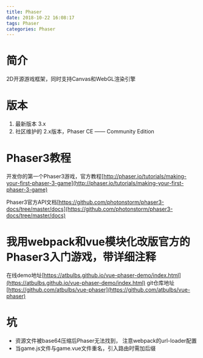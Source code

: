 ```yaml
---
title: Phaser
date: 2018-10-22 16:08:17
tags: Phaser
categories: Phaser
---
```


# 简介
2D开源游戏框架，同时支持Canvas和WebGL渲染引擎

# 版本
1. 最新版本 3.x
2. 社区维护的 2.x版本，Phaser CE —— Community Edition

# Phaser3教程
开发你的第一个Phaser3游戏，官方教程[http://phaser.io/tutorials/making-your-first-phaser-3-game](http://phaser.io/tutorials/making-your-first-phaser-3-game)
<!-- more -->
Phaser3官方API文档[https://github.com/photonstorm/phaser3-docs/tree/master/docs](https://github.com/photonstorm/phaser3-docs/tree/master/docs)

# 我用webpack和vue模块化改版官方的Phaser3入门游戏，带详细注释
在线demo地址[https://atbulbs.github.io/vue-phaser-demo/index.html](https://atbulbs.github.io/vue-phaser-demo/index.html)
git仓库地址[https://github.com/atbulbs/vue-phaser](https://github.com/atbulbs/vue-phaser)

# 坑
* 资源文件被base64压缩后Phaser无法找到， 注意webpack的url-loader配置
* 当game.js文件与game.vue文件重名，引入路由时需加后缀